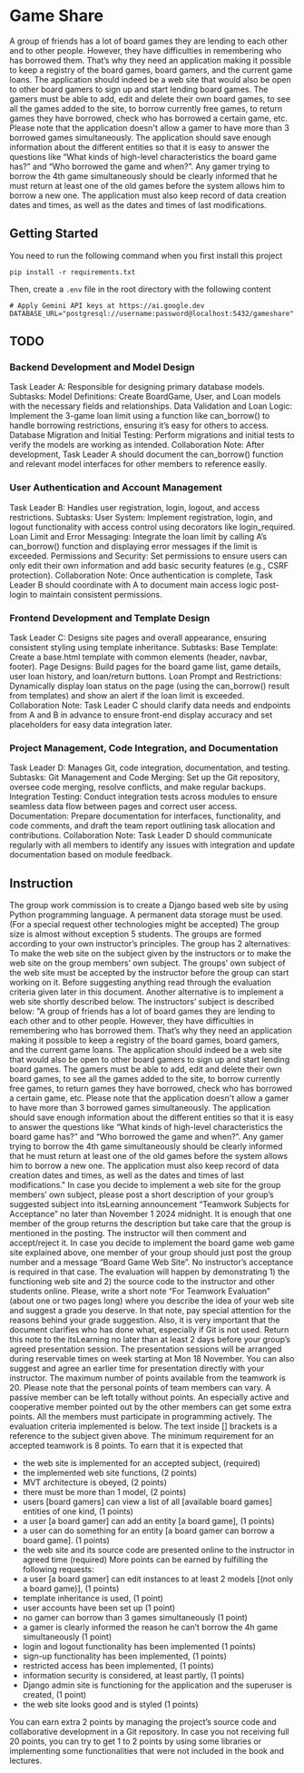 # Game Share
A group of friends has a lot of board games they are lending to each other and to other people. However, they have difficulties in remembering who has borrowed them. That’s why they need an application making it possible to keep a registry of the board games, board gamers, and the current game loans. The application should indeed be a web site that would also be open to other board gamers to sign up and start lending board games. The gamers must be able to add, edit and delete their own board games, to see all the games added to the site, to borrow currently free games, to return games they have borrowed, check who has borrowed a certain game, etc. Please note that the application doesn't allow a gamer to have more than 3 borrowed games simultaneously. The application should save enough information about the different entities so that it is easy to answer the questions like “What kinds of high-level characteristics the board game has?” and “Who borrowed the game and when?”. Any gamer trying to borrow the 4th game simultaneously should be clearly informed that he must return at least one of the old games before the system allows him to borrow a new one. The application must also keep record of data creation dates and times, as well as the dates and times of last modifications.

## Getting Started
You need to run the following command when you first install this project
```shell
pip install -r requirements.txt
```
Then, create a `.env` file in the root directory with the following content
```shell
# Apply Gemini API keys at https://ai.google.dev
DATABASE_URL="postgresql://username:password@localhost:5432/gameshare"
```

## TODO

### ⁠Backend Development and Model Design
Task Leader A: Responsible for designing primary database models.
Subtasks:
Model Definitions: Create BoardGame, User, and Loan models with the necessary fields and relationships.
Data Validation and Loan Logic: Implement the 3-game loan limit using a function like can_borrow() to handle borrowing restrictions, ensuring it’s easy for others to access.
Database Migration and Initial Testing: Perform migrations and initial tests to verify the models are working as intended.
Collaboration Note: After development, Task Leader A should document the can_borrow() function and relevant model interfaces for other members to reference easily.

### ⁠⁠User Authentication and Account Management
Task Leader B: Handles user registration, login, logout, and access restrictions.
Subtasks:
User System: Implement registration, login, and logout functionality with access control using decorators like login_required.
Loan Limit and Error Messaging: Integrate the loan limit by calling A’s can_borrow() function and displaying error messages if the limit is exceeded.
Permissions and Security: Set permissions to ensure users can only edit their own information and add basic security features (e.g., CSRF protection).
Collaboration Note: Once authentication is complete, Task Leader B should coordinate with A to document main access logic post-login to maintain consistent permissions.

### ⁠Frontend Development and Template Design
Task Leader C: Designs site pages and overall appearance, ensuring consistent styling using template inheritance.
Subtasks:
Base Template: Create a base.html template with common elements (header, navbar, footer).
Page Designs: Build pages for the board game list, game details, user loan history, and loan/return buttons.
Loan Prompt and Restrictions: Dynamically display loan status on the page (using the can_borrow() result from templates) and show an alert if the loan limit is exceeded.
Collaboration Note: Task Leader C should clarify data needs and endpoints from A and B in advance to ensure front-end display accuracy and set placeholders for easy data integration later.

### Project Management, Code Integration, and Documentation
Task Leader D: Manages Git, code integration, documentation, and testing.
Subtasks:
Git Management and Code Merging: Set up the Git repository, oversee code merging, resolve conflicts, and make regular backups.
Integration Testing: Conduct integration tests across modules to ensure seamless data flow between pages and correct user access.
Documentation: Prepare documentation for interfaces, functionality, and code comments, and draft the team report outlining task allocation and contributions.
Collaboration Note: Task Leader D should communicate regularly with all members to identify any issues with integration and update documentation based on module feedback.


## Instruction
The group work commission is to create a Django based web site by using Python programming language. A permanent data storage must be used. (For a special request other technologies might be accepted)
The group size is almost without exception 5 students. The groups are formed according to your own instructor’s principles.
The group has 2 alternatives: To make the web site on the subject given by the instructors or to make the web site on the group members’ own subject. 
The groups’ own subject of the web site must be accepted by the instructor before the group can start working on it. Before suggesting anything read through the evaluation criteria given later in this document. Another alternative is to implement a web site shortly described below. 
The instructors’ subject is described below:
"A group of friends has a lot of board games they are lending to each other and to other people. However, they have difficulties in remembering who has borrowed them. That’s why they need an application making it possible to keep a registry of the board games, board gamers, and the current game loans. The application should indeed be a web site that would also be open to other board gamers to sign up and start lending board games. The gamers must be able to add, edit and delete their own board games, to see all the games added to the site, to borrow currently free games, to return games they have borrowed, check who has borrowed a certain game, etc. Please note that the application doesn't allow a gamer to have more than 3 borrowed games simultaneously. The application should save enough information about the different entities so that it is easy to answer the questions like “What kinds of high-level characteristics the board game has?” and “Who borrowed the game and when?”. Any gamer trying to borrow the 4th game simultaneously should be clearly informed that he must return at least one of the old games before the system allows him to borrow a new one. The application must also keep record of data creation dates and times, as well as the dates and times of last modifications."
In case you decide to implement a web site for the group members’ own subject, please post a short description of your group’s suggested subject into itsLearning announcement “Teamwork Subjects for Acceptance” no later than November 1 2024 midnight. It is enough that one member of the group returns the description but take care that the group is mentioned in the posting. The instructor will then comment and accept/reject it. In case you decide to implement the board game web game site explained above, one member of your group should just post the group number and a message “Board Game Web Site”. No instructor’s acceptance is required in that case.
The evaluation will happen by demonstrating 1) the functioning web site and 2) the source code to the instructor and other students online. Please, write a short note “For Teamwork Evaluation” (about one or two pages long) where you describe the idea of your web site and suggest a grade you deserve. In that note, pay special attention for the reasons behind your grade suggestion. Also, it is very important that the document clarifies who has done what, especially if Git is not used. Return this note to the itsLearning no later than at least 2 days before your group’s agreed presentation session.
The presentation sessions will be arranged during reservable times on week starting at Mon 18 November. You can also suggest and agree an earlier time for presentation directly with your instructor. 
The maximum number of points available from the teamwork is 20.
Please note that the personal points of team members can vary. A passive member can be left totally without points. An especially active and cooperative member pointed out by the other members can get some extra points. All the members must participate in programming actively.
The evaluation criteria implemented is below. The text inside [] brackets is a reference to the subject given above.
The minimum requirement for an accepted teamwork is 8 points. To earn that it is expected that
-	the web site is implemented for an accepted subject, (required)
-	the implemented web site functions, (2 points)
-	MVT architecture is obeyed, (2 points)
-	there must be more than 1 model, (2 points)
-	users [board gamers] can view a list of all [available board games] entities of one kind, (1 points)
-	a user [a board gamer] can add an entity [a board game], (1 points)
-	a user can do something for an entity [a board gamer can borrow a board game]. (1 points)
-	the web site and its source code are presented online to the instructor in agreed time (required)
More points can be earned by fulfilling the following requests:
-	a user [a board gamer] can edit instances to at least 2 models [(not only a board game)], (1 points)
-	template inheritance is used, (1 point)
-	user accounts have been set up (1 point)
-	no gamer can borrow than 3 games simultaneously (1 point)
-	a gamer is clearly informed the reason he can’t borrow the 4h game simultaneously  (1 point)
-	login and logout functionality has been implemented (1 points)
-	sign-up functionality has been implemented, (1 points)
-	restricted access has been implemented, (1 points)
-	information security is considered, at least partly, (1 points)
-	Django admin site is functioning for the application and the superuser is created, (1 point)
-	the web site looks good and is styled (1 points)

You can earn extra 2 points by managing the project’s source code and collaborative development in a Git repository.
In case you not receiving full 20 points, you can try to get 1 to 2 points by using some libraries or implementing some functionalities that were not included in the book and lectures.